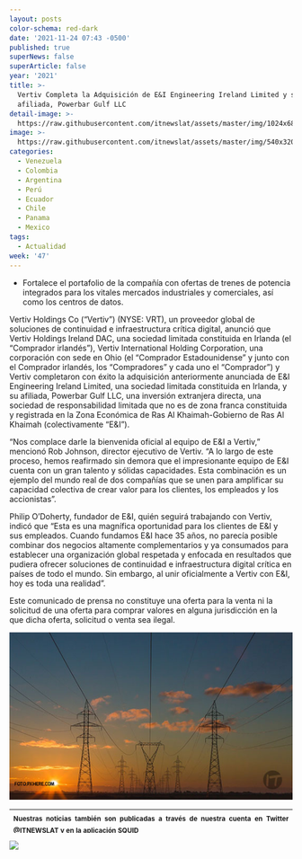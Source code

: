 ```yaml
---
layout: posts
color-schema: red-dark
date: '2021-11-24 07:43 -0500'
published: true
superNews: false
superArticle: false
year: '2021'
title: >-
  Vertiv Completa la Adquisición de E&I Engineering Ireland Limited y su
  afiliada, Powerbar Gulf LLC
detail-image: >-
  https://raw.githubusercontent.com/itnewslat/assets/master/img/1024x680/Electricidad-g.jpg
image: >-
  https://raw.githubusercontent.com/itnewslat/assets/master/img/540x320/Electricidad-p.jpg
categories:
  - Venezuela
  - Colombia
  - Argentina
  - Perú
  - Ecuador
  - Chile
  - Panama
  - Mexico
tags:
  - Actualidad
week: '47'
---
```

- Fortalece el portafolio de la compañía con ofertas de trenes de potencia integrados para los vitales mercados industriales y comerciales, así como los centros de datos.

Vertiv Holdings Co (“Vertiv”) (NYSE: VRT), un proveedor global de soluciones de continuidad e infraestructura crítica digital, anunció que Vertiv Holdings Ireland DAC, una sociedad limitada constituida en Irlanda (el “Comprador irlandés”), Vertiv International Holding Corporation, una corporación con sede en Ohio (el “Comprador Estadounidense” y junto con el Comprador irlandés, los “Compradores” y cada uno el “Comprador”) y Vertiv completaron con éxito la adquisición anteriormente anunciada de E&I Engineering Ireland Limited, una sociedad limitada constituida en Irlanda, y su afiliada, Powerbar Gulf LLC, una inversión extranjera directa, una sociedad de responsabilidad limitada que no es de zona franca constituida y registrada en la Zona Económica de Ras Al Khaimah-Gobierno de Ras Al Khaimah (colectivamente “E&I”).

“Nos complace darle la bienvenida oficial al equipo de E&I a Vertiv,” mencionó Rob Johnson, director ejecutivo de Vertiv. “A lo largo de este proceso, hemos reafirmado sin demora que el impresionante equipo de E&I cuenta con un gran talento y sólidas capacidades. Esta combinación es un ejemplo del mundo real de dos compañías que se unen para amplificar su capacidad colectiva de crear valor para los clientes, los empleados y los accionistas”.

Philip O’Doherty, fundador de E&I, quién seguirá trabajando con Vertiv, indicó que “Esta es una magnífica oportunidad para los clientes de E&I y sus empleados. Cuando fundamos E&I hace 35 años, no parecía posible combinar dos negocios altamente complementarios y ya consumados para establecer una organización global respetada y enfocada en resultados que pudiera ofrecer soluciones de continuidad e infraestructura digital crítica en países de todo el mundo. Sin embargo, al unir oficialmente a Vertiv con E&I, hoy es toda una realidad”.

Este comunicado de prensa no constituye una oferta para la venta ni la solicitud de una oferta para comprar valores en alguna jurisdicción en la que dicha oferta, solicitud o venta sea ilegal.

![](https://raw.githubusercontent.com/itnewslat/assets/master/img/540x320/Electricidad-p.jpg)

<table style="height: 42px;" width="569">
<tbody>
<tr>
<td style="text-align: justify;"><sub><strong>Nuestras noticias también son publicadas a través de nuestra cuenta en Twitter <a href="https://twitter.com/itnewslat?lang=es">@ITNEWSLAT</a> y en la aplicación <a href="https://squidapp.co/en/">SQUID</a></strong></sub></td>
</tr>
</tbody>
</table>

<img src="https://tracker.metricool.com/c3po.jpg?hash=56f88a41e39ab42c063cc51676587a04"/>